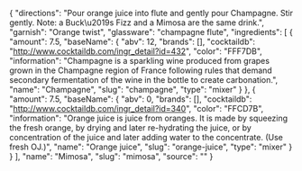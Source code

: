 {
    "directions": "Pour orange juice into flute and gently pour Champagne. Stir gently. Note: a Buck\u2019s Fizz and a Mimosa are the same drink.",
    "garnish": "Orange twist",
    "glassware": "champagne flute",
    "ingredients": [
        {
            "amount": 7.5,
            "baseName": {
                "abv": 12,
                "brands": [],
                "cocktaildb": "http://www.cocktaildb.com/ingr_detail?id=432",
                "color": "FFF7DB",
                "information": "Champagne is a sparkling wine produced from grapes grown in the Champagne region of France following rules that demand secondary fermentation of the wine in the bottle to create carbonation.",
                "name": "Champagne",
                "slug": "champagne",
                "type": "mixer"
            }
        },
        {
            "amount": 7.5,
            "baseName": {
                "abv": 0,
                "brands": [],
                "cocktaildb": "http://www.cocktaildb.com/ingr_detail?id=340",
                "color": "FFCD7B",
                "information": "Orange juice is juice from oranges. It is made by squeezing the fresh orange, by drying and later re-hydrating the juice, or by concentration of the juice and later adding water to the concentrate. (Use fresh OJ.)",
                "name": "Orange juice",
                "slug": "orange-juice",
                "type": "mixer"
            }
        }
    ],
    "name": "Mimosa",
    "slug": "mimosa",
    "source": ""
}